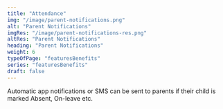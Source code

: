 ```yaml
---
title: "Attendance"
img: "/image/parent-notifications.png"
alt: "Parent Notifications"  
imgRes: "/image/parent-notifications-res.png"
altRes: "Parent Notifications"
heading: "Parent Notifications"
weight: 6
typeOfPage: "featuresBenefits"
series: "featuresBenefits"
draft: false
---
```

Automatic app notifications or SMS can be sent to parents if their child is marked Absent, On-leave etc.